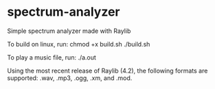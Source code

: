 # spectrum-analyzer
Simple spectrum analyzer made with Raylib

To build on linux, run:
  chmod +x build.sh
  ./build.sh

To play a music file, run:
  ./a.out <filename>
  
Using the most recent release of Raylib (4.2), the following formats are supported: .wav, .mp3, .ogg, .xm, and .mod.
